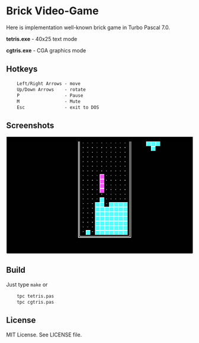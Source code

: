 # Brick Video-Game

Here is implementation well-known brick game in Turbo Pascal 7.0.

**tetris.exe** - 40x25 text mode

**cgtris.exe** - CGA graphics mode

## Hotkeys

        Left/Right Arrows - move
        Up/Down Arrows    - rotate
        P                 - Pause
        M                 - Mute
        Esc               - exit to DOS

## Screenshots

![Image Screenshot - Txt syntax highlighjt](https://github.com/DosWorld/tetris/raw/main/CGTRIS.PNG)

## Build

Just type `make` or

        tpc tetris.pas
        tpc cgtris.pas

## License

MIT License. See LICENSE file.
